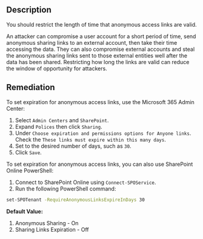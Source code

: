 ## Description

You should restrict the length of time that anonymous access links are valid.

An attacker can compromise a user account for a short period of time, send anonymous sharing links to an external account, then take their time accessing the data. They can also compromise external accounts and steal the anonymous sharing links sent to those external entities well after the data has been shared. Restricting how long the links are valid can reduce the window of opportunity for attackers.

## Remediation

To set expiration for anonymous access links, use the Microsoft 365 Admin Center:

1. Select `Admin Centers` and `SharePoint`.
2. Expand `Polices` then click `Sharing`.
3. Under `Choose expiration and permissions options for Anyone links`. Check the `These links must expire within this many days`.
4. Set to the desired number of days, such as `30`.
5. Click `Save`.

To set expiration for anonymous access links, you can also use SharePoint Online PowerShell:

1. Connect to SharePoint Online using `Connect-SPOService`.
2. Run the following PowerShell command:

```bash
set-SPOTenant -RequireAnonymousLinksExpireInDays 30
```

**Default Value:**

1. Anonymous Sharing - On
2. Sharing Links Expiration - Off